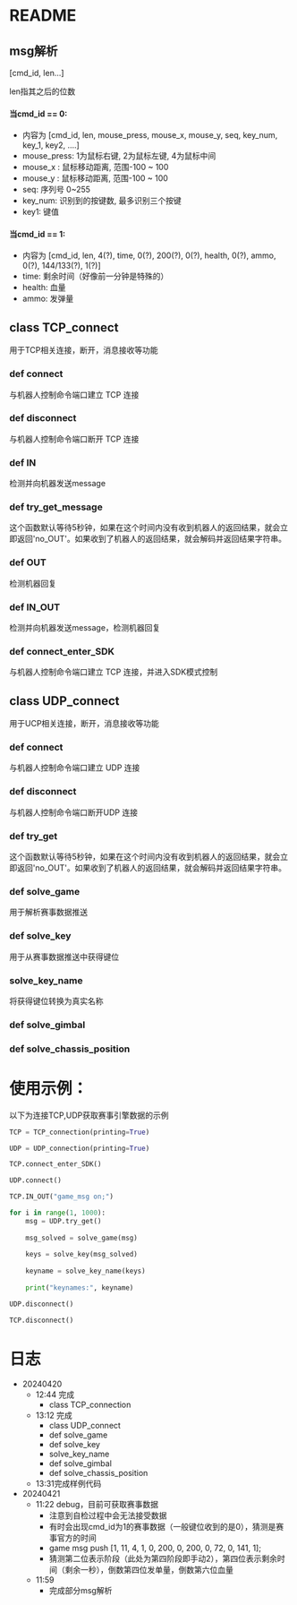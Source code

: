 # README

## msg解析

[cmd_id, len...]

len指其之后的位数

#### 当cmd_id == 0:

- 内容为 [cmd_id, len, mouse_press, mouse_x, mouse_y, seq, key_num, key_1, key2, ….]
- mouse_press: 1为鼠标右键, 2为鼠标左键, 4为鼠标中间
- mouse_x : 鼠标移动距离, 范围-100 ~ 100
- mouse_y : 鼠标移动距离, 范围-100 ~ 100
- seq: 序列号 0~255
- key_num: 识别到的按键数, 最多识别三个按键
- key1: 键值

#### 当cmd_id == 1:

- 内容为 [cmd_id, len, 4(?), time, 0(?), 200(?), 0(?), health, 0(?),  ammo, 0(?), 144/133(?), 1(?)]
- time: 剩余时间（好像前一分钟是特殊的）
- health: 血量
- ammo: 发弹量

## class TCP_connect

用于TCP相关连接，断开，消息接收等功能

### def connect

与机器人控制命令端口建立 TCP 连接

### def disconnect

与机器人控制命令端口断开 TCP 连接

### def IN

检测并向机器发送message

### def try_get_message

这个函数默认等待5秒钟，如果在这个时间内没有收到机器人的返回结果，就会立即返回'no_OUT'。如果收到了机器人的返回结果，就会解码并返回结果字符串。

### def OUT

检测机器回复

### def IN_OUT

检测并向机器发送message，检测机器回复

### def connect_enter_SDK

与机器人控制命令端口建立 TCP 连接，并进入SDK模式控制

## class UDP_connect

用于UCP相关连接，断开，消息接收等功能

### def connect

与机器人控制命令端口建立 UDP 连接

### def disconnect

与机器人控制命令端口断开UDP 连接

### def try_get

这个函数默认等待5秒钟，如果在这个时间内没有收到机器人的返回结果，就会立即返回'no_OUT'。如果收到了机器人的返回结果，就会解码并返回结果字符串。

### def solve_game

用于解析赛事数据推送

### def solve_key

用于从赛事数据推送中获得键位

### solve_key_name

将获得键位转换为真实名称

### def solve_gimbal

### def solve_chassis_position

# 使用示例：

以下为连接TCP,UDP获取赛事引擎数据的示例

```python
TCP = TCP_connection(printing=True)

UDP = UDP_connection(printing=True)

TCP.connect_enter_SDK()

UDP.connect()

TCP.IN_OUT("game_msg on;")

for i in range(1, 1000):
	msg = UDP.try_get()
	
	msg_solved = solve_game(msg)
	
	keys = solve_key(msg_solved)
	
	keyname = solve_key_name(keys)
	
	print("keynames:", keyname)

UDP.disconnect()

TCP.disconnect()
```



# 日志

- 20240420
    - 12:44 完成
        - class TCP_connection
    - 13:12 完成
        - class UDP_connect
        - def solve_game
        - def solve_key
        - solve_key_name
        - def solve_gimbal
        - def solve_chassis_position
    - 13:31完成样例代码
- 20240421
    - 11:22 debug，目前可获取赛事数据
        - 注意到自检过程中会无法接受数据
        - 有时会出现cmd_id为1的赛事数据（一般键位收到的是0），猜测是赛事官方的时间
        - game msg push [1, 11, 4, 1, 0, 200, 0, 200, 0, 72, 0, 141, 1];
        - 猜测第二位表示阶段（此处为第四阶段即手动2），第四位表示剩余时间（剩余一秒），倒数第四位发单量，倒数第六位血量
    - 11:59
        - 完成部分msg解析
